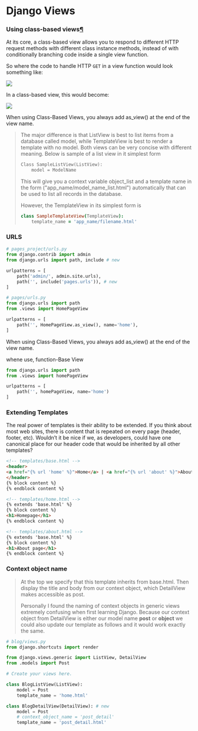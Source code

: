 # Django Views

### Using class-based views[¶](https://docs.djangoproject.com/en/4.1/topics/class-based-views/intro/#using-class-based-views "Permalink to this headline")

At its core, a class-based view allows you to respond to different HTTP request
methods with different class instance methods, instead of with conditionally
branching code inside a single view function.

So where the code to handle HTTP `GET` in a view function would look
something like:

![](C:\Users\Farid\AppData\Roaming\marktext\images\2022-08-14-19-19-57-image.png)

In a class-based view, this would become:

![](C:\Users\Farid\AppData\Roaming\marktext\images\2022-08-14-19-21-10-image.png)

When using Class-Based Views, you always add as_view() at the end of the view name.

> The major difference is that ListView is best to list items from a database called model, while TemplateView is best to render a template with no model. Both views can be very concise with different meaning. Below is sample of a list view in it simplest form
> 
> ```cpp
> Class SampleListView(ListView):    
>     model = ModelName
> ```
> 
> This will give you a context variable object_list and a template name in the form ("app_name/model_name_list.html") automatically that can be used to list all records in the database.
> 
> However, the TemplateView in its simplest form is
> 
> ```coffeescript
> class SampleTemplateView(TemplateView):
>     template_name = 'app_name/filename.html'
> ```

### URLS

```py
# pages_project/urls.py
from django.contrib import admin
from django.urls import path, include # new

urlpatterns = [
    path('admin/', admin.site.urls),
    path('', include('pages.urls')), # new
]
```

```py
# pages/urls.py
from django.urls import path
from .views import HomePageView 

urlpatterns = [
    path('', HomePageView.as_view(), name='home'),
]
```

When using Class-Based Views, you always add as_view() at the end of the view name.

whene use, function-Base View

```py
from django.urls import path
from .views import homePageView

urlpatterns = [
    path('', homePageView, name='home')
]
```

### Extending Templates

The real power of templates is their ability to be extended. If you think about most web 
sites, there is content that is repeated on every page (header, footer, etc). Wouldn’t it 
be nice if we, as developers, could have one canonical place for our header code that 
would be inherited by all other templates?

```html
<!-- templates/base.html -->
<header>
<a href="{% url 'home' %}">Home</a> | <a href="{% url 'about' %}">About</a>
</header>
{% block content %}
{% endblock content %}
```

```html
<!-- templates/home.html -->
{% extends 'base.html' %}
{% block content %}
<h1>Homepage</h1>
{% endblock content %}
```

```html
<!-- templates/about.html -->
{% extends 'base.html' %}
{% block content %}
<h1>About page</h1>
{% endblock content %}
```

### Context object name

> At the top we specify that this template inherits from base.html. Then display the  title and body from our context object, which DetailView makes accessible as post. 
> 
> Personally I found the naming of context objects in generic views extremely confusing  when first learning Django. Because our context object from DetailView is either our  model name  **post**   or   **object**   we could also update our template as follows and it would work exactly the same.

```py
# blog/views.py
from django.shortcuts import render

from django.views.generic import ListView, DetailView
from .models import Post

# Create your views here.

class BlogListView(ListView):
    model = Post
    template_name = 'home.html'

class BlogDetailView(DetailView): # new
    model = Post
    # context_object_name = 'post_detail'
    template_name = 'post_detail.html'
```
